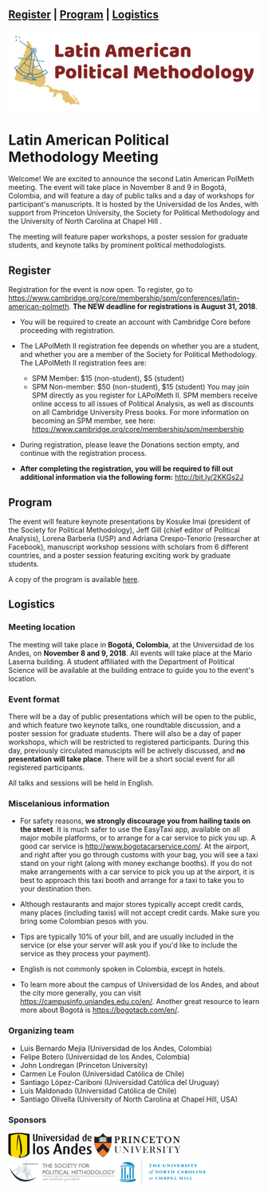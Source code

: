 <a href="#register">Register</a> | <a href="#program">Program</a> | <a href="#logistics">Logistics</a>
---
<img src="LAPolMeth_Logo.png" alt="LAPolMeth"> 

# Latin American Political Methodology Meeting


Welcome! We are excited to announce the second Latin American PolMeth meeting. The event will take place in November 8 and 9 in Bogotá, Colombia, and will feature a day of public talks and a day of workshops for participant's manuscripts. It is hosted by the Universidad de los Andes, with support from Princeton University, the Society for Political Methodology and the University of North Carolina at Chapel Hill . 

The meeting will feature paper workshops, a poster session for graduate students, and keynote talks by prominent political methodologists. 

## Register

Registration for the event is now open. To register, go to <https://www.cambridge.org/core/membership/spm/conferences/latin-american-polmeth>. **The NEW deadline for registrations is August 31, 2018**.

- You will be required to create an account with Cambridge Core before proceeding with registration.
 
- The LAPolMeth II registration fee depends on whether you are a student, and whether you are a member of the Society for Political Methodology. The LAPolMeth II registration fees are:
    + SPM Member: $15 (non-student), $5 (student)
    + SPM Non-member: $50 (non-student), $15 (student)
You may join SPM directly as you register for LAPolMeth II. SPM members receive online access to all issues of Political Analysis, as well as discounts on all Cambridge University Press books. For more information on becoming an SPM member, see here: <https://www.cambridge.org/core/membership/spm/membership>

- During registration, please leave the Donations section empty, and continue with the registration process. 

- **After completing the registration, you will be required to fill out additional information via the following form:** <http://bit.ly/2KKGs2J> 

## Program

The event will feature keynote presentations by Kosuke Imai (president of the Society for Political Methodology), Jeff Gill (chief editor of Political Analysis), Lorena Barberia (USP) and Adriana Crespo-Tenorio (researcher at Facebook), manuscript workshop sessions with scholars from 6 different countries, and a poster session featuring exciting work by graduate students.

A copy of the program is available [here](https://github.com/latam-polmeth/Meeting2018/blob/master/Agenda%20con%20salones.pdf).

## Logistics


### Meeting location
The meeting will take place in **Bogotá, Colombia**, at the Universidad de los Andes, on **November 8 and 9, 2018**. All events will take place at the Mario Laserna building. A student affiliated with the Department of Political Science will be available at the building entrace to guide you to the event's location.

### Event format
There will be a day of public presentations which will be open to the public, and which feature two keynote talks, one roundtable discussion, and a poster session for graduate students. There will also be a day of paper workshops, which will be restricted to registered participants. During this day, previously circulated manuscipts will be actively discussed, and **no presentation will take place**. There will be a short social event for all registered participants. 

All talks and sessions will be held in English.

### Miscelanious information

- For safety reasons, **we strongly discourage you from hailing taxis on the street**. It is much safer to use the EasyTaxi app, available on all major mobile platforms, or to arrange for a car service to pick you up. A good car service is http://www.bogotacarservice.com/. At the airport, and right after you go through customs with your bag, you will see a taxi stand on your right (along with money exchange booths). If you do not make arrangements with a car service to pick you up at the airport, it is best to approach this taxi booth and arrange for a taxi to take you to your destination then.

- Although restaurants and major stores typically accept credit cards, many places (including taxis) will not accept credit cards. Make sure you bring some Colombian pesos with you. 

- Tips are typically 10% of your bill, and are usually included in the service (or else your server will ask you if you'd like to include the service as they process your payment).

- English is not commonly spoken in Colombia, except in hotels. 

- To learn more about the campus of Universidad de los Andes, and about the city more generally, you can visit https://campusinfo.uniandes.edu.co/en/. Another great resource to learn more about Bogotá is https://bogotacb.com/en/.

### Organizing team

- Luis Bernardo Mejía (Universidad de los Andes, Colombia)
- Felipe Botero (Universidad de los Andes, Colombia)
- John Londregan (Princeton University)
- Carmen Le Foulon (Universidad Católica de Chile)
- Santiago López-Cariboni (Universidad Católica del Uruguay)
- Luis Maldonado (Universidad Católica de Chile)
- Santiago Olivella (University of North Carolina at Chapel Hill, USA)

### Sponsors

<img src="uniandes.png" alt="Universidad de los Andes" height="50"> <img src="princeton.jpg" alt="Princeton University" height="50"> <img src="PolMeth.png" alt="Society for Political Methodology" height="50"> <img src="unc.jpg" alt="University of North Carolina at Chapel Hill" height="50">



